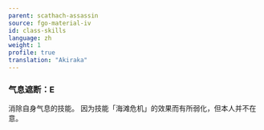 ```yaml
---
parent: scathach-assassin
source: fgo-material-iv
id: class-skills
language: zh
weight: 1
profile: true
translation: "Akiraka"
---
```


### 气息遮断：E

消除自身气息的技能。
因为技能「海滩危机」的效果而有所弱化，但本人并不在意。
